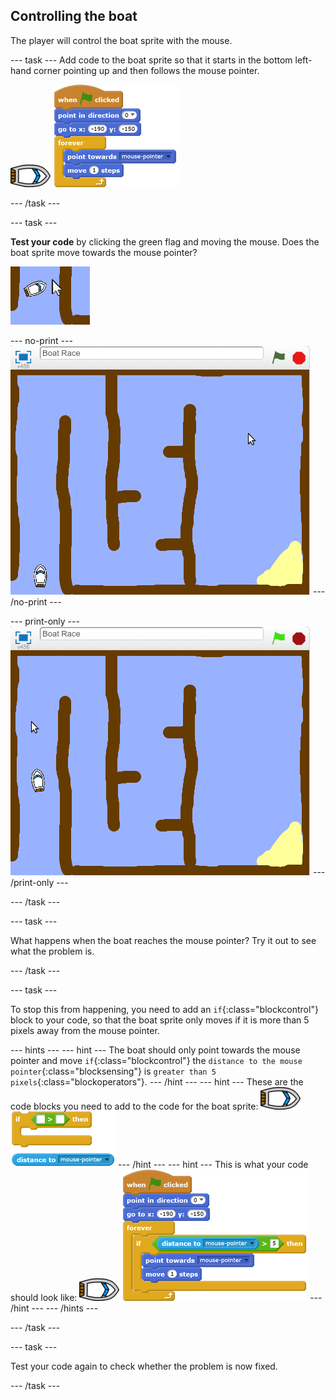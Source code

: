 ## Controlling the boat

The player will control the boat sprite with the mouse.

--- task ---
Add code to the boat sprite so that it starts in the bottom left-hand corner pointing up and then follows the mouse pointer.

![boat-sprite](images/boat_resize.png)
![blocks_1545215389_5247712](images/blocks_1545215389_5247712.png)

--- /task ---

--- task ---

__Test your code__ by clicking the green flag and moving the mouse. Does the boat sprite move towards the mouse pointer?

 ![screenshot](images/boat-mouse.png)

--- no-print ---
 ![screenshot](images/boat-pointer-test-anim.gif)
--- /no-print ---

--- print-only --- 
 ![screenshot](images/boat-pointer-test-anim.png)
--- /print-only ---

--- /task ---

--- task ---

What happens when the boat reaches the mouse pointer? Try it out to see what the problem is.

--- /task ---

--- task ---

To stop this from happening, you need to add an `if`{:class="blockcontrol"} block to your code, so that the boat sprite only moves if it is more than 5 pixels away from the mouse pointer.

--- hints ---
--- hint ---
The boat should only point towards the mouse pointer and move `if`{:class="blockcontrol"} the `distance to the mouse pointer`{:class="blocksensing"} is `greater than 5 pixels`{:class="blockoperators"}.
--- /hint ---
--- hint ---
These are the code blocks you need to add to the code for the boat sprite:
![boat-sprite](images/boat_resize.png)
![blocks_1545215391_644943](images/blocks_1545215391_644943.png)
--- /hint ---
--- hint ---
This is what your code should look like:
![boat-sprite](images/boat_resize.png)
![blocks_1545215392_739034](images/blocks_1545215392_739034.png)
--- /hint ---
--- /hints ---

--- /task ---

--- task ---

Test your code again to check whether the problem is now fixed.

--- /task ---

